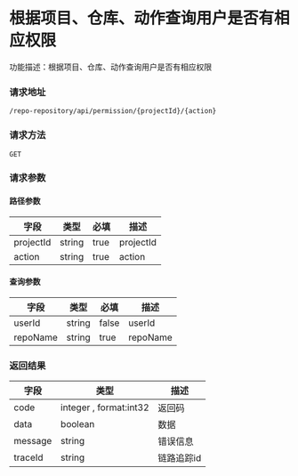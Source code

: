 # 根据项目、仓库、动作查询用户是否有相应权限
功能描述：根据项目、仓库、动作查询用户是否有相应权限

### 请求地址
```
/repo-repository/api/permission/{projectId}/{action}
```

### 请求方法
`GET`
### 请求参数
#### 路径参数

| 字段 | 类型 | 必填 | 描述 |
| -------- | -------- | -------- | -------- |
| projectId     | string   | true       | projectId |
| action     | string   | true       | action |

#### 查询参数

| 字段 | 类型 | 必填 | 描述 |
| -------- | -------- | -------- | -------- |
| userId     | string   | false       | userId |
| repoName     | string   | true       | repoName |



### 返回结果
| 字段 | 类型 | 描述 |
| -------- | -------- | -------- |
| code     | integer , format:int32  | 返回码 |
| data     | boolean   | 数据 |
| message     | string   | 错误信息 |
| traceId     | string   | 链路追踪id |

